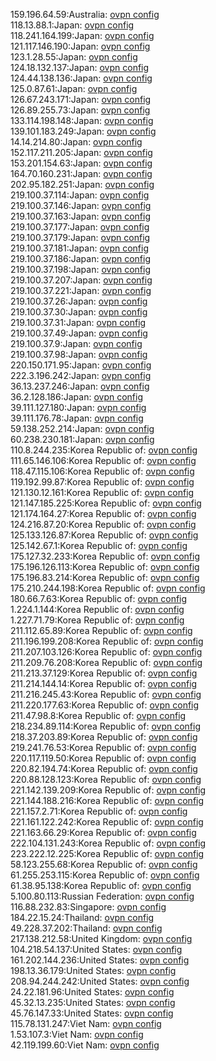 159.196.64.59:Australia: [ovpn config](vpn/159_196_64_59.ovpn)  
118.13.88.1:Japan: [ovpn config](vpn/118_13_88_1.ovpn)  
118.241.164.199:Japan: [ovpn config](vpn/118_241_164_199.ovpn)  
121.117.146.190:Japan: [ovpn config](vpn/121_117_146_190.ovpn)  
123.1.28.55:Japan: [ovpn config](vpn/123_1_28_55.ovpn)  
124.18.132.137:Japan: [ovpn config](vpn/124_18_132_137.ovpn)  
124.44.138.136:Japan: [ovpn config](vpn/124_44_138_136.ovpn)  
125.0.87.61:Japan: [ovpn config](vpn/125_0_87_61.ovpn)  
126.67.243.171:Japan: [ovpn config](vpn/126_67_243_171.ovpn)  
126.89.255.73:Japan: [ovpn config](vpn/126_89_255_73.ovpn)  
133.114.198.148:Japan: [ovpn config](vpn/133_114_198_148.ovpn)  
139.101.183.249:Japan: [ovpn config](vpn/139_101_183_249.ovpn)  
14.14.214.80:Japan: [ovpn config](vpn/14_14_214_80.ovpn)  
152.117.211.205:Japan: [ovpn config](vpn/152_117_211_205.ovpn)  
153.201.154.63:Japan: [ovpn config](vpn/153_201_154_63.ovpn)  
164.70.160.231:Japan: [ovpn config](vpn/164_70_160_231.ovpn)  
202.95.182.251:Japan: [ovpn config](vpn/202_95_182_251.ovpn)  
219.100.37.114:Japan: [ovpn config](vpn/219_100_37_114.ovpn)  
219.100.37.146:Japan: [ovpn config](vpn/219_100_37_146.ovpn)  
219.100.37.163:Japan: [ovpn config](vpn/219_100_37_163.ovpn)  
219.100.37.177:Japan: [ovpn config](vpn/219_100_37_177.ovpn)  
219.100.37.179:Japan: [ovpn config](vpn/219_100_37_179.ovpn)  
219.100.37.181:Japan: [ovpn config](vpn/219_100_37_181.ovpn)  
219.100.37.186:Japan: [ovpn config](vpn/219_100_37_186.ovpn)  
219.100.37.198:Japan: [ovpn config](vpn/219_100_37_198.ovpn)  
219.100.37.207:Japan: [ovpn config](vpn/219_100_37_207.ovpn)  
219.100.37.221:Japan: [ovpn config](vpn/219_100_37_221.ovpn)  
219.100.37.26:Japan: [ovpn config](vpn/219_100_37_26.ovpn)  
219.100.37.30:Japan: [ovpn config](vpn/219_100_37_30.ovpn)  
219.100.37.31:Japan: [ovpn config](vpn/219_100_37_31.ovpn)  
219.100.37.49:Japan: [ovpn config](vpn/219_100_37_49.ovpn)  
219.100.37.9:Japan: [ovpn config](vpn/219_100_37_9.ovpn)  
219.100.37.98:Japan: [ovpn config](vpn/219_100_37_98.ovpn)  
220.150.171.95:Japan: [ovpn config](vpn/220_150_171_95.ovpn)  
222.3.196.242:Japan: [ovpn config](vpn/222_3_196_242.ovpn)  
36.13.237.246:Japan: [ovpn config](vpn/36_13_237_246.ovpn)  
36.2.128.186:Japan: [ovpn config](vpn/36_2_128_186.ovpn)  
39.111.127.180:Japan: [ovpn config](vpn/39_111_127_180.ovpn)  
39.111.176.78:Japan: [ovpn config](vpn/39_111_176_78.ovpn)  
59.138.252.214:Japan: [ovpn config](vpn/59_138_252_214.ovpn)  
60.238.230.181:Japan: [ovpn config](vpn/60_238_230_181.ovpn)  
110.8.244.235:Korea Republic of: [ovpn config](vpn/110_8_244_235.ovpn)  
111.65.146.106:Korea Republic of: [ovpn config](vpn/111_65_146_106.ovpn)  
118.47.115.106:Korea Republic of: [ovpn config](vpn/118_47_115_106.ovpn)  
119.192.99.87:Korea Republic of: [ovpn config](vpn/119_192_99_87.ovpn)  
121.130.12.161:Korea Republic of: [ovpn config](vpn/121_130_12_161.ovpn)  
121.147.185.225:Korea Republic of: [ovpn config](vpn/121_147_185_225.ovpn)  
121.174.164.27:Korea Republic of: [ovpn config](vpn/121_174_164_27.ovpn)  
124.216.87.20:Korea Republic of: [ovpn config](vpn/124_216_87_20.ovpn)  
125.133.126.87:Korea Republic of: [ovpn config](vpn/125_133_126_87.ovpn)  
125.142.67.1:Korea Republic of: [ovpn config](vpn/125_142_67_1.ovpn)  
175.127.32.233:Korea Republic of: [ovpn config](vpn/175_127_32_233.ovpn)  
175.196.126.113:Korea Republic of: [ovpn config](vpn/175_196_126_113.ovpn)  
175.196.83.214:Korea Republic of: [ovpn config](vpn/175_196_83_214.ovpn)  
175.210.244.198:Korea Republic of: [ovpn config](vpn/175_210_244_198.ovpn)  
180.66.7.63:Korea Republic of: [ovpn config](vpn/180_66_7_63.ovpn)  
1.224.1.144:Korea Republic of: [ovpn config](vpn/1_224_1_144.ovpn)  
1.227.71.79:Korea Republic of: [ovpn config](vpn/1_227_71_79.ovpn)  
211.112.65.89:Korea Republic of: [ovpn config](vpn/211_112_65_89.ovpn)  
211.196.199.208:Korea Republic of: [ovpn config](vpn/211_196_199_208.ovpn)  
211.207.103.126:Korea Republic of: [ovpn config](vpn/211_207_103_126.ovpn)  
211.209.76.208:Korea Republic of: [ovpn config](vpn/211_209_76_208.ovpn)  
211.213.37.129:Korea Republic of: [ovpn config](vpn/211_213_37_129.ovpn)  
211.214.144.14:Korea Republic of: [ovpn config](vpn/211_214_144_14.ovpn)  
211.216.245.43:Korea Republic of: [ovpn config](vpn/211_216_245_43.ovpn)  
211.220.177.63:Korea Republic of: [ovpn config](vpn/211_220_177_63.ovpn)  
211.47.98.8:Korea Republic of: [ovpn config](vpn/211_47_98_8.ovpn)  
218.234.89.114:Korea Republic of: [ovpn config](vpn/218_234_89_114.ovpn)  
218.37.203.89:Korea Republic of: [ovpn config](vpn/218_37_203_89.ovpn)  
219.241.76.53:Korea Republic of: [ovpn config](vpn/219_241_76_53.ovpn)  
220.117.119.50:Korea Republic of: [ovpn config](vpn/220_117_119_50.ovpn)  
220.82.194.74:Korea Republic of: [ovpn config](vpn/220_82_194_74.ovpn)  
220.88.128.123:Korea Republic of: [ovpn config](vpn/220_88_128_123.ovpn)  
221.142.139.209:Korea Republic of: [ovpn config](vpn/221_142_139_209.ovpn)  
221.144.188.216:Korea Republic of: [ovpn config](vpn/221_144_188_216.ovpn)  
221.157.2.71:Korea Republic of: [ovpn config](vpn/221_157_2_71.ovpn)  
221.161.122.242:Korea Republic of: [ovpn config](vpn/221_161_122_242.ovpn)  
221.163.66.29:Korea Republic of: [ovpn config](vpn/221_163_66_29.ovpn)  
222.104.131.243:Korea Republic of: [ovpn config](vpn/222_104_131_243.ovpn)  
223.222.12.225:Korea Republic of: [ovpn config](vpn/223_222_12_225.ovpn)  
58.123.255.68:Korea Republic of: [ovpn config](vpn/58_123_255_68.ovpn)  
61.255.253.115:Korea Republic of: [ovpn config](vpn/61_255_253_115.ovpn)  
61.38.95.138:Korea Republic of: [ovpn config](vpn/61_38_95_138.ovpn)  
5.100.80.113:Russian Federation: [ovpn config](vpn/5_100_80_113.ovpn)  
116.88.232.83:Singapore: [ovpn config](vpn/116_88_232_83.ovpn)  
184.22.15.24:Thailand: [ovpn config](vpn/184_22_15_24.ovpn)  
49.228.37.202:Thailand: [ovpn config](vpn/49_228_37_202.ovpn)  
217.138.212.58:United Kingdom: [ovpn config](vpn/217_138_212_58.ovpn)  
104.218.54.137:United States: [ovpn config](vpn/104_218_54_137.ovpn)  
161.202.144.236:United States: [ovpn config](vpn/161_202_144_236.ovpn)  
198.13.36.179:United States: [ovpn config](vpn/198_13_36_179.ovpn)  
208.94.244.242:United States: [ovpn config](vpn/208_94_244_242.ovpn)  
24.22.181.96:United States: [ovpn config](vpn/24_22_181_96.ovpn)  
45.32.13.235:United States: [ovpn config](vpn/45_32_13_235.ovpn)  
45.76.147.33:United States: [ovpn config](vpn/45_76_147_33.ovpn)  
115.78.131.247:Viet Nam: [ovpn config](vpn/115_78_131_247.ovpn)  
1.53.107.3:Viet Nam: [ovpn config](vpn/1_53_107_3.ovpn)  
42.119.199.60:Viet Nam: [ovpn config](vpn/42_119_199_60.ovpn)  
